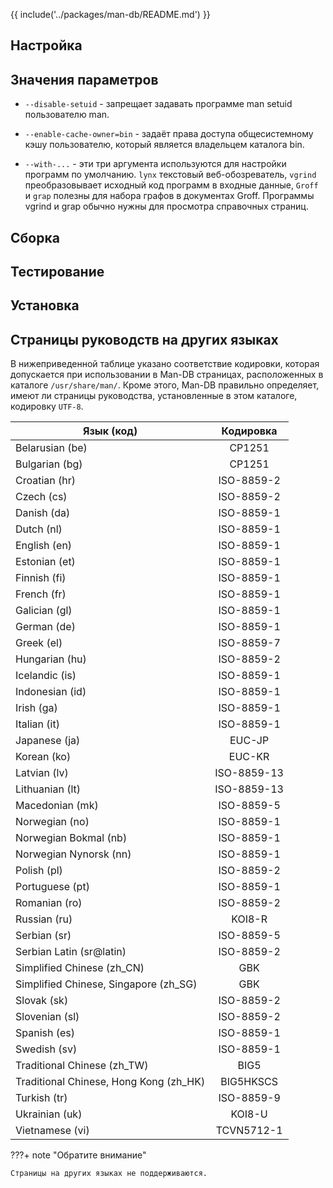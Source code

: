 {{ include('../packages/man-db/README.md') }}

## Настройка

<package-script :package="'man-db'" :type="'configure'"></package-script>

## Значения параметров

- `--disable-setuid` - запрещает задавать программе man setuid пользователю man.

- `--enable-cache-owner=bin` - задаёт права доступа общесистемному кэшу пользователю, который является владельцем каталога bin.

- `--with-...` - эти три аргумента используются для настройки программ по умолчанию. `lynx` текстовый веб-обозреватель, `vgrind` преобразовывает исходный код программ в входные данные, `Groff` и `grap` полезны для набора графов в документах Groff. Программы vgrind и grap обычно нужны для просмотра справочных страниц.

## Сборка

<package-script :package="'man-db'" :type="'build'"></package-script>

## Тестирование

<package-script :package="'man-db'" :type="'test'"></package-script>

## Установка

<package-script :package="'man-db'" :type="'install'"></package-script>

## Страницы руководств на других языках

В нижеприведенной таблице указано соответствие кодировки, которая допускается при использовании в Man-DB страницах, расположенных в каталоге `/usr/share/man/`.
Кроме этого, Man-DB правильно определяет, имеют ли страницы руководства, установленные в этом каталоге, кодировку `UTF-8`.

| Язык (код)                             |  Кодировка  |
| -------------------------------------- | :---------: |
| Belarusian (be)                        |   CP1251    |
| Bulgarian (bg)                         |   CP1251    |
| Croatian (hr)                          | ISO-8859-2  |
| Czech (cs)                             | ISO-8859-2  |
| Danish (da)                            | ISO-8859-1  |
| Dutch (nl)                             | ISO-8859-1  |
| English (en)                           | ISO-8859-1  |
| Estonian (et)                          | ISO-8859-1  |
| Finnish (fi)                           | ISO-8859-1  |
| French (fr)                            | ISO-8859-1  |
| Galician (gl)                          | ISO-8859-1  |
| German (de)                            | ISO-8859-1  |
| Greek (el)                             | ISO-8859-7  |
| Hungarian (hu)                         | ISO-8859-2  |
| Icelandic (is)                         | ISO-8859-1  |
| Indonesian (id)                        | ISO-8859-1  |
| Irish (ga)                             | ISO-8859-1  |
| Italian (it)                           | ISO-8859-1  |
| Japanese (ja)                          |   EUC-JP    |
| Korean (ko)                            |   EUC-KR    |
| Latvian (lv)                           | ISO-8859-13 |
| Lithuanian (lt)                        | ISO-8859-13 |
| Macedonian (mk)                        | ISO-8859-5  |
| Norwegian (no)                         | ISO-8859-1  |
| Norwegian Bokmal (nb)                  | ISO-8859-1  |
| Norwegian Nynorsk (nn)                 | ISO-8859-1  |
| Polish (pl)                            | ISO-8859-2  |
| Portuguese (pt)                        | ISO-8859-1  |
| Romanian (ro)                          | ISO-8859-2  |
| Russian (ru)                           |   KOI8-R    |
| Serbian (sr)                           | ISO-8859-5  |
| Serbian Latin (sr@latin)               | ISO-8859-2  |
| Simplified Chinese (zh_CN)             |     GBK     |
| Simplified Chinese, Singapore (zh_SG)  |     GBK     |
| Slovak (sk)                            | ISO-8859-2  |
| Slovenian (sl)                         | ISO-8859-2  |
| Spanish (es)                           | ISO-8859-1  |
| Swedish (sv)                           | ISO-8859-1  |
| Traditional Chinese (zh_TW)            |    BIG5     |
| Traditional Chinese, Hong Kong (zh_HK) |  BIG5HKSCS  |
| Turkish (tr)                           | ISO-8859-9  |
| Ukrainian (uk)                         |   KOI8-U    |
| Vietnamese (vi)                        | TCVN5712-1  |

???+ note "Обратите внимание"

    Страницы на других языках не поддерживаются.


